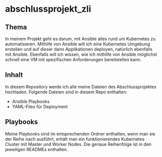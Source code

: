 # abschlussprojekt_zli
## Thema
In meinem Projekt geht es darum, mit Ansible alles rund um Kubernetes zu automatisieren. Mithilfe von Ansible will ich eine Kubernetes Umgebung erstellen und auf dieser dann Applikationen deployen, natürlich ebenfalls mit Ansible. Ebenfalls will ich wissen, wie ich mithilfe von Ansible möglichst schnell eine VM mit spezifischen Anforderungen bereitstellen kann. 
## Inhalt
In diesem Repository werde ich alle meine Dateien des Abschlussprojektes hochladen.
Folgende Dateien sind in diesem Repo enthalten:
- Ansible Playbooks
- YAML-Files für Deployment
## Playbooks
Meine Playbooks sind im entsprechenden Ordner enthalten, wenn man sie der Reihe nach ausführt, erhält man ein funktionierendes Kubernetes Cluster mit Master und Worker Nodes. Die genaue Reihenfolge ist in den jeweiligen READMEs enthalten.
